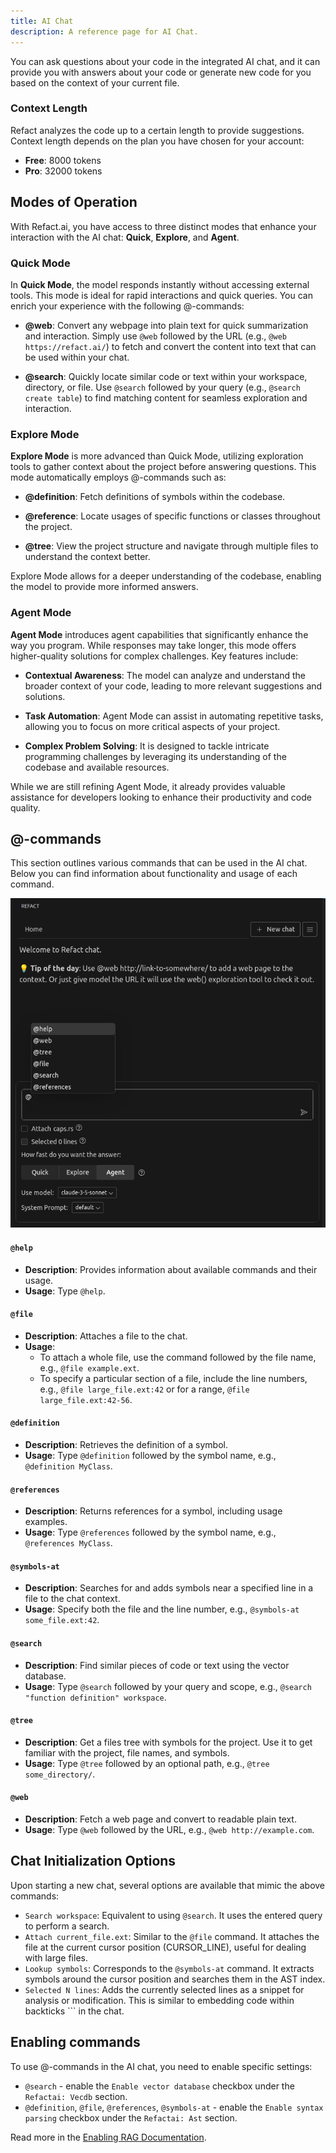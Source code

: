 ```yaml
---
title: AI Chat
description: A reference page for AI Chat.
---
```


You can ask questions about your code in the integrated AI chat, and it can provide you with answers about your code or generate new code for you based on the context of your current file.

### **Context Length**
Refact analyzes the code up to a certain length to provide suggestions.
Context length depends on the plan you have chosen for your account:
- **Free**: 8000 tokens
- **Pro**: 32000 tokens

## Modes of Operation

With Refact.ai, you have access to three distinct modes that enhance your interaction with the AI chat: **Quick**, **Explore**, and **Agent**.

### Quick Mode
In **Quick Mode**, the model responds instantly without accessing external tools. This mode is ideal for rapid interactions and quick queries. You can enrich your experience with the following @-commands:

- **@web**: Convert any webpage into plain text for quick summarization and interaction. Simply use `@web` followed by the URL (e.g., `@web https://refact.ai/`) to fetch and convert the content into text that can be used within your chat.
  
- **@search**: Quickly locate similar code or text within your workspace, directory, or file. Use `@search` followed by your query (e.g., `@search create table`) to find matching content for seamless exploration and interaction.

### Explore Mode
**Explore Mode** is more advanced than Quick Mode, utilizing exploration tools to gather context about the project before answering questions. This mode automatically employs @-commands such as:

- **@definition**: Fetch definitions of symbols within the codebase.
  
- **@reference**: Locate usages of specific functions or classes throughout the project.
  
- **@tree**: View the project structure and navigate through multiple files to understand the context better.

Explore Mode allows for a deeper understanding of the codebase, enabling the model to provide more informed answers.

### Agent Mode
**Agent Mode** introduces agent capabilities that significantly enhance the way you program. While responses may take longer, this mode offers higher-quality solutions for complex challenges. Key features include:

- **Contextual Awareness**: The model can analyze and understand the broader context of your code, leading to more relevant suggestions and solutions.
  
- **Task Automation**: Agent Mode can assist in automating repetitive tasks, allowing you to focus on more critical aspects of your project.

- **Complex Problem Solving**: It is designed to tackle intricate programming challenges by leveraging its understanding of the codebase and available resources.

While we are still refining Agent Mode, it already provides valuable assistance for developers looking to enhance their productivity and code quality.


## @-commands

This section outlines various commands that can be used in the AI chat. Below you can find information about functionality and usage of each command.

![Chat Commands](../../../assets/chat-commands.png)

#### `@help`

- **Description**: Provides information about available commands and their usage.
- **Usage**: Type `@help`.

#### `@file`

- **Description**: Attaches a file to the chat.
- **Usage**: 
  - To attach a whole file, use the command followed by the file name, e.g., `@file example.ext`.
  - To specify a particular section of a file, include the line numbers, e.g., `@file large_file.ext:42` or for a range, `@file large_file.ext:42-56`.

#### `@definition`

- **Description**: Retrieves the definition of a symbol.
- **Usage**: Type `@definition` followed by the symbol name, e.g., `@definition MyClass`.

#### `@references`

- **Description**: Returns references for a symbol, including usage examples.
- **Usage**: Type `@references` followed by the symbol name, e.g., `@references MyClass`.

#### `@symbols-at`

- **Description**: Searches for and adds symbols near a specified line in a file to the chat context.
- **Usage**: Specify both the file and the line number, e.g., `@symbols-at some_file.ext:42`.

#### `@search`

- **Description**: Find similar pieces of code or text using the vector database.
- **Usage**: Type `@search` followed by your query and scope, e.g., `@search "function definition" workspace`.

#### `@tree`

- **Description**: Get a files tree with symbols for the project. Use it to get familiar with the project, file names, and symbols.
- **Usage**: Type `@tree` followed by an optional path, e.g., `@tree some_directory/`.

#### `@web`

- **Description**: Fetch a web page and convert to readable plain text.
- **Usage**: Type `@web` followed by the URL, e.g., `@web http://example.com`.

## Chat Initialization Options

Upon starting a new chat, several options are available that mimic the above commands:

- `Search workspace`: Equivalent to using `@search`. It uses the entered query to perform a search. 
- `Attach current_file.ext`: Similar to the `@file` command. It attaches the file at the current cursor position (CURSOR_LINE), useful for dealing with large files.
- `Lookup symbols`: Corresponds to the `@symbols-at` command. It extracts symbols around the cursor position and searches them in the AST index.
- `Selected N lines`: Adds the currently selected lines as a snippet for analysis or modification. This is similar to embedding code within backticks ``` in the chat.

## Enabling commands

To use @-commands in the AI chat, you need to enable specific settings:
- `@search` - enable the `Enable vector database` checkbox under the `Refactai: Vecdb` section.
- `@definition`, `@file`, `@references`, `@symbols-at` - enable the `Enable syntax parsing` checkbox under the `Refactai: Ast` section.

Read more in the [Enabling RAG Documentation](https://docs.refact.ai/features/context/).